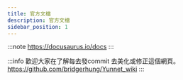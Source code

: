 ```yaml
---
title: 官方文檔
description: 官方文檔
sidebar_position: 1
---
```


:::note
https://docusaurus.io/docs
:::

:::info
歡迎大家在了解每去發commit 去美化或修正這個網頁。
https://github.com/bridgerhung/Yunnet_wiki
:::
